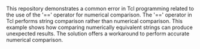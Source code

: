This repository demonstrates a common error in Tcl programming related to the use of the '==' operator for numerical comparison.  The '==' operator in Tcl performs string comparison rather than numerical comparison. This example shows how comparing numerically equivalent strings can produce unexpected results. The solution offers a workaround to perform accurate numerical comparison.